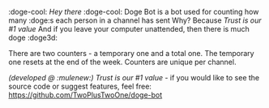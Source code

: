 :doge-cool: _Hey there_ :doge-cool:
Doge Bot is a bot used for counting how many :doge:s each person in a channel has sent
Why? Because _*Trust is our #1 value*_
And if you leave your computer unattended, then there is much doge :doge3d:

There are two counters - a temporary one and a total one. The temporary one resets at the end of the week. Counters are unique per channel.

_(developed @ :mulenew:)_
_*Trust is our #1 value*_ - if you would like to see the source code or suggest features, feel free:
https://github.com/TwoPlusTwoOne/doge-bot
